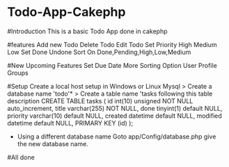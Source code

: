 Todo-App-Cakephp
================
#Introduction
 This is a basic Todo App done in cakephp

#features
	Add new Todo
	Delete Todo 
	Edit Todo
	Set Priority High Medium Low
	Set Done Undone
	Sort On Done,Pending,High,Low,Medium

#New Upcoming Features
	Set Due Date
	More Sorting Option
	User Profile
	Groups

#Setup
	Create a local host setup in Windows or Linux 
	Mysql > Create a database name 'todo'*
      	> Create a table name 'tasks following this table description
    	CREATE TABLE tasks (
    	id int(10) unsigned NOT NULL auto_increment,
    	title varchar(255) NOT NULL,
    	done tinyint(1) default NULL,
    	priority varchar(10) default NULL,
    	created datetime default NULL,
    	modified datetime default NULL,
    	PRIMARY KEY (id)
                    );
* Using a different database name
  Goto app/Config/database.php 
  give the new database name.


#All done 


      



